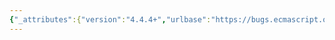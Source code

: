 ```yaml
---
{"_attributes":{"version":"4.4.4+","urlbase":"https://bugs.ecmascript.org/","maintainer":"dherman@mozilla.com"},"bug":{"bug_id":742,"creation_ts":"2012-10-05 22:47:00 -0700","short_desc":"15.14.7.2.2: \"ObjectArray\"","delta_ts":"2012-10-26 15:34:18 -0700","product":"Draft for 6th Edition","component":"editorial issue","version":"Rev 10: September 27, 2012 Draft","rep_platform":"All","op_sys":"All","bug_status":"RESOLVED","resolution":"FIXED","priority":"Normal","bug_severity":"normal","everconfirmed":true,"reporter":{"uid":"jmdyck","name":"Michael Dyck"},"assigned_to":{"uid":"allen","name":"Allen Wirfs-Brock"},"long_desc":[{"commentid":1873,"comment_count":0,"who":{"uid":"jmdyck","name":"Michael Dyck"},"bug_when":"2012-10-05 22:47:25 -0700","thetext":"In 15.14.7.2.2 \"MapIterator.prototype.next\",\nstep 9.c.iii.2 says:\n    Let result be the result of the abstract operation ObjectArray\n    with argument 2.\nbut 'ObjectArray' is not defined."},{"commentid":1960,"comment_count":1,"who":{"uid":"allen","name":"Allen Wirfs-Brock"},"bug_when":"2012-10-20 15:09:55 -0700","thetext":"corrected in rev 11 editor's draft"},{"commentid":2138,"comment_count":2,"who":{"uid":"allen","name":"Allen Wirfs-Brock"},"bug_when":"2012-10-26 15:34:18 -0700","thetext":"in October 26, 2012 release draft"}]}}
---
```

